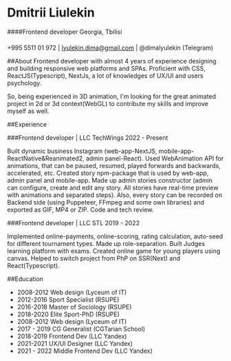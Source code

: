 # Dmitrii Liulekin
####Frontend developer
Georgia, Tbilisi 
####
+995 5511 01 972 | lyulekin.dima@gmail.com | @dimalyulekin (Telegram)

##About
Frontend developer with almost 4 years of experience designing and building responsive web platforms and SPAs. Proficient with CSS, ReactJS(Typescript), NextJs, a lot of knowledges of UX/UI and users psychology.

So, being experienced in 3D animation, I'm looking for the great animated project in 2d or 3d context(WebGL) to contribute my skills and improve myself as well.


##Experience

###Frontend developer | LLC TechWings
2022 - Present

Built dynamic business Instagram (web-app-NextJS, mobile-app-ReactNative&Reanimated2, admin panel-React). Used WebAnimation API for animations, that can be paused, resumed, played forwards and backwards, accelerated, etc. Created story npm-package that is used by web-app, admin panel and mobile-app. Made up admin stories constructor (admin can configure, create and edit any story. All stories have real-time preview with animations and separated steps). Also, every story can be recorded on Backend side (using Puppeteer, FFmpeg and some own libraries) and exported as GIF, MP4 or ZIP. Code and tech review.

###Frontend developer | LLC STL
2019 - 2022

Implemented online-payments, online-scoring, rating calculation, auto-seed for different tournament types. Made up role-separation. Built Judges learning platform with exams. Created online game for young players using canvas. Helped to switch project from PhP on SSR(Next) and React(Typescript).

##Education

- 2008-2012 Web design (Lyceum of IT)
- 2012-2016 Sport Specialist (RSUPE)
- 2016-2018 Master of Sociology (RSUPE)
- 2018-2020 Elite Sport-PhD (RSUPE)
- 2008-2012 Web design (Lyceum of IT)
- 2017 - 2019 CG Generalist (CGTarian School)
- 2018-2019 Frontend Dev (LLC Yandex)
- 2021-2021 UX/UI Designer (LLC Yandex)
- 2021 - 2022 Middle Frontend Dev (LLC Yandex)

